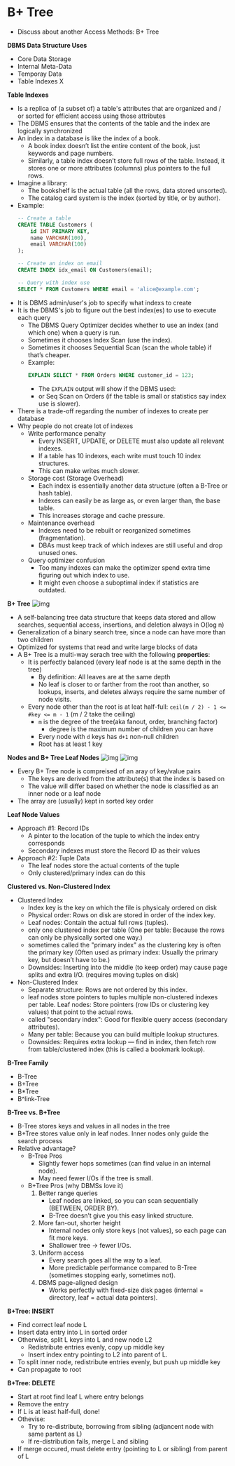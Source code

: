 # B+ Tree
- Discuss about another Access Methods: B+ Tree

__DBMS Data Structure Uses__
- Core Data Storage
- Internal Meta-Data
- Temporay Data
- Table Indexes X

__Table Indexes__
- Is a replica of (a subset of) a table's attributes that are organized and / or sorted for efficient access using those attributes
- The DBMS ensures that the contents of the table and the index are logically synchronized
- An index in a database is like the index of a book.
    - A book index doesn’t list the entire content of the book, just keywords and page numbers.
    - Similarly, a table index doesn’t store full rows of the table. Instead, it stores one or more attributes (columns) plus pointers to the full rows.
- Imagine a library:
    - The bookshelf is the actual table (all the rows, data stored unsorted).
    - The catalog card system is the index (sorted by title, or by author).
- Example:
    ```sql
    -- Create a table
    CREATE TABLE Customers (
        id INT PRIMARY KEY,
        name VARCHAR(100),
        email VARCHAR(100)
    );

    -- Create an index on email
    CREATE INDEX idx_email ON Customers(email);

    -- Query with index use
    SELECT * FROM Customers WHERE email = 'alice@example.com';
    ```
- It is DBMS admin/user's job to specify what indexs to create
- It is the DBMS's job to figure out the best index(es) to use to execute each query
    - The DBMS Query Optimizer decides whether to use an index (and which one) when a query is run.
    - Sometimes it chooses Index Scan (use the index).
    - Sometimes it chooses Sequential Scan (scan the whole table) if that’s cheaper.
    - Example:
        ```sql 
        EXPLAIN SELECT * FROM Orders WHERE customer_id = 123; 
        ```
        - The `EXPLAIN` output will show if the DBMS used:
        - or Seq Scan on Orders (if the table is small or statistics say index use is slower).
- There is a trade-off regarding the number of indexes to create per database
- Why people do not create lot of indexes
    - Write performance penalty
        - Every INSERT, UPDATE, or DELETE must also update all relevant indexes.
        - If a table has 10 indexes, each write must touch 10 index structures.
        - This can make writes much slower.
    - Storage cost (Storage Overhead)
        - Each index is essentially another data structure (often a B-Tree or hash table).
        - Indexes can easily be as large as, or even larger than, the base table.
        - This increases storage and cache pressure.
    - Maintenance overhead
        - Indexes need to be rebuilt or reorganized sometimes (fragmentation).
        - DBAs must keep track of which indexes are still useful and drop unused ones.
    - Query optimizer confusion
        - Too many indexes can make the optimizer spend extra time figuring out which index to use.
        - It might even choose a suboptimal index if statistics are outdated.

__B+ Tree__
![img](./img/Screenshot%202025-10-01%20004138.png)
- A self-balancing tree data structure that keeps data stored and allow searches, sequential access, insertions, and deletion always in O(log n)
- Generalization of a binary search tree, since a node can have more than two children
- Optimized for systems that read and write large blocks of data
- A B+ Tree is a multi-way serach tree with the following __properties__:
    - It is perfectly balanced (every leaf node is at the same depth in the tree)
        - By definition: All leaves are at the same depth
        - No leaf is closer to or farther from the root than another, so lookups, inserts, and deletes always require the same number of node visits.
    - Every node other than the root is at leat half-full: `ceil(m / 2) - 1 <= #key <= m - 1` (m / 2 take the ceiling)
        - `m` is the degree of the tree(aka fanout, order, branching factor)
            - degree is the maximum number of children you can have
        - Every node with `d` keys has `d+1` non-null children
        - Root has at least 1 key

__Nodes and B+ Tree Leaf Nodes__
![img](./img/Screenshot%202025-10-01%20010349.png)
![img](./img/Screenshot%202025-10-01%20010436.png)
- Every B+ Tree node is compreised of an aray of key/value pairs
    - The keys are derived from the attribute(s) that the index is based on
    - The value will differ based on whether the node is classified as an inner node or a leaf node
- The array are (usually) kept in sorted key order

__Leaf Node  Values__
- Approach #1: Record IDs
    - A pinter to the location of the tuple to which the index entry corresponds
    - Secondary indexes must store the Record ID as their values
- Approach #2: Tuple Data
    - The leaf nodes store the actual contents of the tuple
    - Only clustered/primary index can do this

__Clustered vs. Non-Clustered Index__
- Clustered Index
    - Index key is the key on which the file is physicaly ordered on disk
    - Physical order: Rows on disk are stored in order of the index key.
    - Leaf nodes: Contain the actual full rows (tuples).
    - only one clustered index per table (One per table: Because the rows can only be physically sorted one way.)
    - sometimes called the "primary index" as the clustering key is often the primary key (Often used as primary index: Usually the primary key, but doesn’t have to be.)
    - Downsides: Inserting into the middle (to keep order) may cause page splits and extra I/O. (requires moving tuples on disk)
- Non-Clustered Index
    - Separate structure: Rows are not ordered by this index.
    - leaf nodes store pointers to tuples multiple non-clustered indexes per table. Leaf nodes: Store pointers (row IDs or clustering key values) that point to the actual rows.
    - called "secondary index": Good for flexible query access (secondary attributes).
    - Many per table: Because you can build multiple lookup structures.
    - Downsides: Requires extra lookup — find in index, then fetch row from table/clustered index (this is called a bookmark lookup).

__B-Tree Family__
- B-Tree
- B+Tree
- B*Tree
- B^link-Tree

__B-Tree vs. B+Tree__
- B-Tree stores keys and values in all nodes in the tree
- B+Tree stores value only in leaf nodes. Inner nodes only guide the search process
- Relative advantage?
    - B-Tree Pros
        - Slightly fewer hops sometimes (can find value in an internal node).
        - May need fewer I/Os if the tree is small.
    - B+Tree Pros (why DBMSs love it)
        1. Better range queries
            - Leaf nodes are linked, so you can scan sequentially (BETWEEN, ORDER BY).
            - B-Tree doesn’t give you this easy linked structure.
        2. More fan-out, shorter height
            - Internal nodes only store keys (not values), so each page can fit more keys.
            - Shallower tree → fewer I/Os.
        3. Uniform access
            - Every search goes all the way to a leaf.
            - More predictable performance compared to B-Tree (sometimes stopping early, sometimes not).
        4. DBMS page-aligned design
            - Works perfectly with fixed-size disk pages (internal = directory, leaf = actual data pointers).

__B+Tree: INSERT__
- Find correct leaf node L
- Insert data entry into L in sorted order
- Otherwise, split L keys into L and new node L2
    - Redistribute entries evenly, copy up middle key
    - Insert index entry pointing to L2 into parent of L.
- To split inner node, redistribute entries evenly, but push up middle key
- Can propagate to root

__B+Tree: DELETE__
- Start at root find leaf L where entry belongs
- Remove the entry
- If L is at least half-full, done!
- Othevise:
    - Try to re-distribute, borrowing from sibling (adjancent node with same partent as L)
    - If re-distribution fails, merge L and sibling
- If merge occured, must delete entry (pointing to L or sibling) from parent of L